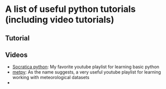 # A list of useful python tutorials (including video tutorials)

## Tutorial

## Videos
- [Socratica python](https://www.youtube.com/watch?v=bY6m6_IIN94&list=RDQMi-J9AUmPup4&start_radio=1): My favorite youtube playlist for learning basic python
- [metpy](https://www.youtube.com/watch?v=-fOfyHYpKck&list=PLQut5OXpV-0ir4IdllSt1iEZKTwFBa7kO): As the name suggests, a very useful youtube playlist for learning working with meteorological datasets
- 
